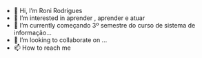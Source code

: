 - 👋 Hi, I’m Roni Rodrigues
- 👀 I’m interested in  aprender , aprender e  atuar 
- 🌱 I’m currently  começando  3º semestre  do  curso de  sistema de  informação...
- 💞️ I’m looking to collaborate on ...
- 📫 How to reach me 

<!---
ze-gato/ze-gato is a ✨ special ✨ repository because its `README.md` (this file) appears on your GitHub profile.
You can click the Preview link to take a look at your changes.
--->

